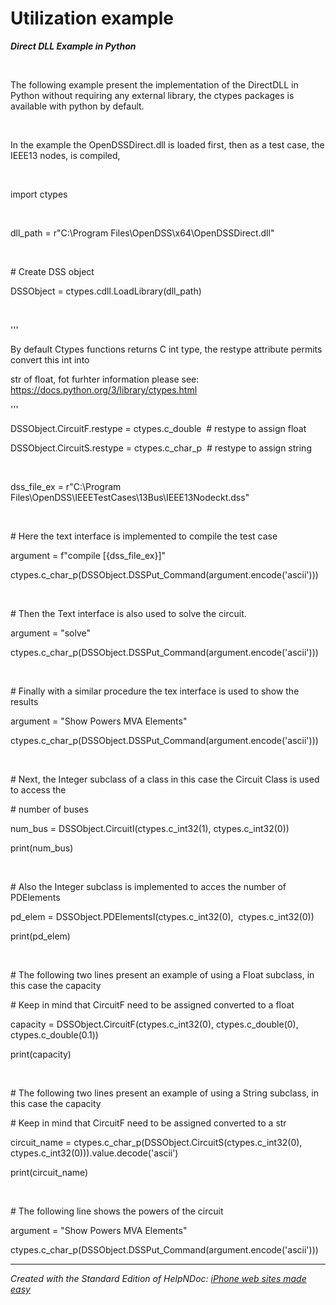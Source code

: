 # Utilization example

***Direct DLL Example in Python***

&nbsp;

The following example present the implementation of the DirectDLL in Python without requiring any external library, the ctypes packages is available with python by default.&nbsp;

&nbsp;

In the example the OpenDSSDirect.dll is loaded first, then as a test case, the IEEE13 nodes, is compiled,&nbsp;

&nbsp;

import ctypes

&nbsp;

dll\_path = r"C:\\Program Files\\OpenDSS\\x64\\OpenDSSDirect.dll"

&nbsp;

\# Create DSS object

DSSObject = ctypes.cdll.LoadLibrary(dll\_path)

&nbsp;

'''

By default Ctypes functions returns C int type, the restype attribute permits convert this int into&nbsp;

str of float, fot furhter information please see:&nbsp; https://docs.python.org/3/library/ctypes.html

'''

DSSObject.CircuitF.restype = ctypes.c\_double&nbsp; # restype to assign float

DSSObject.CircuitS.restype = ctypes.c\_char\_p&nbsp; # restype to assign string

&nbsp;

dss\_file\_ex = r"C:\\Program Files\\OpenDSS\\IEEETestCases\\13Bus\\IEEE13Nodeckt.dss"

&nbsp;

\# Here the text interface is implemented to compile the test case

argument = f"compile \[{dss\_file\_ex}\]"

ctypes.c\_char\_p(DSSObject.DSSPut\_Command(argument.encode('ascii')))

&nbsp;

\# Then the Text interface is also used to solve the circuit.

argument = "solve"

ctypes.c\_char\_p(DSSObject.DSSPut\_Command(argument.encode('ascii')))

&nbsp;

\# Finally with a similar procedure the tex interface is used to show the results

argument = "Show Powers MVA Elements"

ctypes.c\_char\_p(DSSObject.DSSPut\_Command(argument.encode('ascii')))

&nbsp;

\# Next, the Integer subclass of a class in this case the Circuit Class is used to access the

\# number of buses

num\_bus = DSSObject.CircuitI(ctypes.c\_int32(1), ctypes.c\_int32(0))

print(num\_bus)

&nbsp;

\# Also the Integer subclass is implemented to acces the number of PDElements

pd\_elem = DSSObject.PDElementsI(ctypes.c\_int32(0),&nbsp; ctypes.c\_int32(0))

print(pd\_elem)

&nbsp;

\# The following two lines present an example of using a Float subclass, in this case the capacity

\# Keep in mind that CircuitF need to be assigned converted to a float

capacity = DSSObject.CircuitF(ctypes.c\_int32(0), ctypes.c\_double(0), ctypes.c\_double(0.1))

print(capacity)

&nbsp;

\# The following two lines present an example of using a String subclass, in this case the capacity

\# Keep in mind that CircuitF need to be assigned converted to a str

circuit\_name = ctypes.c\_char\_p(DSSObject.CircuitS(ctypes.c\_int32(0), ctypes.c\_int32(0))).value.decode('ascii')

print(circuit\_name)

&nbsp;

\# The following line shows the powers of the circuit

argument = "Show Powers MVA Elements"

ctypes.c\_char\_p(DSSObject.DSSPut\_Command(argument.encode('ascii')))

***
_Created with the Standard Edition of HelpNDoc: [iPhone web sites made easy](<https://www.helpndoc.com/feature-tour/iphone-website-generation>)_
